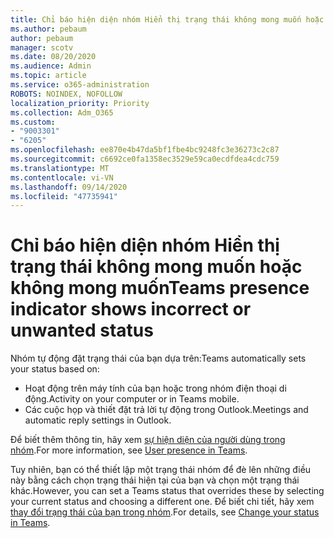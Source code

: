 ```yaml
---
title: Chỉ báo hiện diện nhóm Hiển thị trạng thái không mong muốn hoặc không mong muốn
ms.author: pebaum
author: pebaum
manager: scotv
ms.date: 08/20/2020
ms.audience: Admin
ms.topic: article
ms.service: o365-administration
ROBOTS: NOINDEX, NOFOLLOW
localization_priority: Priority
ms.collection: Adm_O365
ms.custom:
- "9003301"
- "6205"
ms.openlocfilehash: ee870e4b47da5bf1fbe4bc9248fc3e36273c2c87
ms.sourcegitcommit: c6692ce0fa1358ec3529e59ca0ecdfdea4cdc759
ms.translationtype: MT
ms.contentlocale: vi-VN
ms.lasthandoff: 09/14/2020
ms.locfileid: "47735941"
---
```

# <a name="teams-presence-indicator-shows-incorrect-or-unwanted-status"></a><span data-ttu-id="65c18-102">Chỉ báo hiện diện nhóm Hiển thị trạng thái không mong muốn hoặc không mong muốn</span><span class="sxs-lookup"><span data-stu-id="65c18-102">Teams presence indicator shows incorrect or unwanted status</span></span>

<span data-ttu-id="65c18-103">Nhóm tự động đặt trạng thái của bạn dựa trên:</span><span class="sxs-lookup"><span data-stu-id="65c18-103">Teams automatically sets your status based on:</span></span>

- <span data-ttu-id="65c18-104">Hoạt động trên máy tính của bạn hoặc trong nhóm điện thoại di động.</span><span class="sxs-lookup"><span data-stu-id="65c18-104">Activity on your computer or in Teams mobile.</span></span>
- <span data-ttu-id="65c18-105">Các cuộc họp và thiết đặt trả lời tự động trong Outlook.</span><span class="sxs-lookup"><span data-stu-id="65c18-105">Meetings and automatic reply settings in Outlook.</span></span>

<span data-ttu-id="65c18-106">Để biết thêm thông tin, hãy xem [sự hiện diện của người dùng trong nhóm](https://docs.microsoft.com/microsoftteams/presence-admins).</span><span class="sxs-lookup"><span data-stu-id="65c18-106">For more information, see [User presence in Teams](https://docs.microsoft.com/microsoftteams/presence-admins).</span></span>  

<span data-ttu-id="65c18-107">Tuy nhiên, bạn có thể thiết lập một trạng thái nhóm để đè lên những điều này bằng cách chọn trạng thái hiện tại của bạn và chọn một trạng thái khác.</span><span class="sxs-lookup"><span data-stu-id="65c18-107">However, you can set a Teams status that overrides these by selecting your current status and choosing a different one.</span></span> <span data-ttu-id="65c18-108">Để biết chi tiết, hãy xem [thay đổi trạng thái của bạn trong nhóm](https://support.microsoft.com/office/change-your-status-in-teams-ce36ed14-6bc9-4775-a33e-6629ba4ff78e).</span><span class="sxs-lookup"><span data-stu-id="65c18-108">For details, see [Change your status in Teams](https://support.microsoft.com/office/change-your-status-in-teams-ce36ed14-6bc9-4775-a33e-6629ba4ff78e).</span></span>